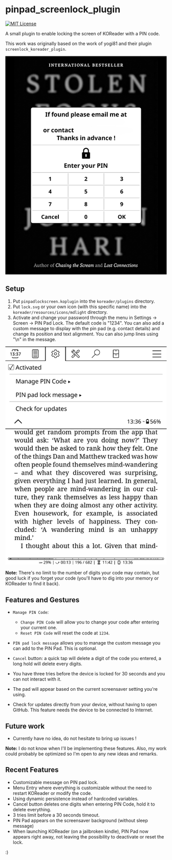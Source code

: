 # pinpad_screenlock_plugin

[![MIT License](https://img.shields.io/badge/License-MIT-orange.svg)](https://opensource.org/licenses/MIT)

A small plugin to enable locking the screen of KOReader with a PIN code.

This work was originally based on the work of yogi81 and their plugin `screenlock_koreader_plugin`.

![Lock Screen Preview](screenshots/lockscreen.png)

## Setup

1. Put `pinpadlockscreen.koplugin` into the `koreader/plugins` directory.
2. Put `lock.svg` or your own icon (with this specific name) into the `koreader/resources/icons/mdlight` directory.
3. Activate and change your password through the menu in Settings -> Screen -> PIN Pad Lock.
The default code is "1234". You can also add a custom message to display with the pin pad (e.g. contact details) and change its position and text alignment. You can also jump lines using "\n" in the message.

![Menu Entry Screenshot](screenshots/menu_entry.png)

**Note:** There's no limit to the number of digits your code may contain, but good luck if you forget your code (you'll have to dig into your memory or KOReader to find it back).

## Features and Gestures

* `Manage PIN Code`:
  * `Change PIN Code` will allow you to change your code after entering your current one.
  * `Reset PIN Code` will reset the code at `1234`.

* `PIN pad lock message` allows you to manage the custom message you can add to the PIN Pad. This is optional.

* `Cancel` button: a quick tap will delete a digit of the code you entered, a long hold will delete every digits.

* You have three tries before the device is locked for 30 seconds and you can not interact with it.

* The pad will appear based on the current screensaver setting you're using.

* Check for updates directly from your device, without having to open GitHub. This feature needs the device to be connected to Internet.

## Future work

* Currently have no idea, do not hesitate to bring up issues !

**Note:** I do not know when I'll be implementing these features. Also, my work could probably be optimized so I'm open to any new ideas and remarks.

## Recent Features

* Customizable message on PIN pad lock.
* Menu Entry where everything is customizable without the need to restart KOReader or modify the code.
* Using dynamic persistence instead of hardcoded variables.
* Cancel button deletes one digits when entering PIN Code, hold it to delete everything.
* 3 tries limit before a 30 seconds timeout.
* PIN Pad appears on the screensaver background (without sleep message)
* When launching KOReader (on a jailbroken kindle), PIN Pad now appears right away, not leaving the possibility to deactivate or reset the lock.

:)
